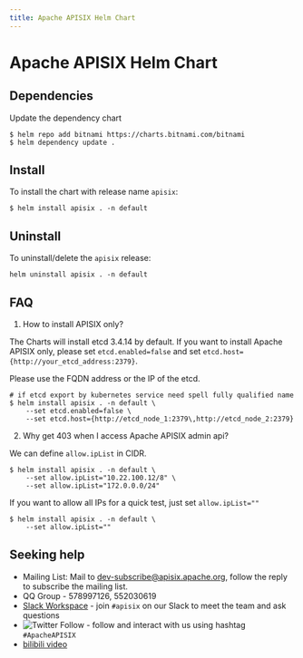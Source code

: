 ```yaml
---
title: Apache APISIX Helm Chart
---
```


<!--
#
# Licensed to the Apache Software Foundation (ASF) under one or more
# contributor license agreements.  See the NOTICE file distributed with
# this work for additional information regarding copyright ownership.
# The ASF licenses this file to You under the Apache License, Version 2.0
# (the "License"); you may not use this file except in compliance with
# the License.  You may obtain a copy of the License at
#
#     http://www.apache.org/licenses/LICENSE-2.0
#
# Unless required by applicable law or agreed to in writing, software
# distributed under the License is distributed on an "AS IS" BASIS,
# WITHOUT WARRANTIES OR CONDITIONS OF ANY KIND, either express or implied.
# See the License for the specific language governing permissions and
# limitations under the License.
#
-->

# Apache APISIX Helm Chart

## Dependencies

Update the dependency chart

```shell
$ helm repo add bitnami https://charts.bitnami.com/bitnami
$ helm dependency update .
```

## Install

To install the chart with release name `apisix`:

```shell
$ helm install apisix . -n default
```

## Uninstall

To uninstall/delete the `apisix` release:

```shell
helm uninstall apisix . -n default
```

## FAQ

1. How to install APISIX only?

The Charts will install etcd 3.4.14 by default. If you want to install Apache APISIX only, please set `etcd.enabled=false` and set `etcd.host={http://your_etcd_address:2379}`.

Please use the FQDN address or the IP of the etcd.

```shell
# if etcd export by kubernetes service need spell fully qualified name
$ helm install apisix . -n default \
    --set etcd.enabled=false \
    --set etcd.host={http://etcd_node_1:2379\,http://etcd_node_2:2379}
```

2. Why get 403 when I access Apache APISIX admin api?

We can define `allow.ipList` in CIDR.

```shell
$ helm install apisix . -n default \
    --set allow.ipList="10.22.100.12/8" \
    --set allow.ipList="172.0.0.0/24"
```

If you want to allow all IPs for a quick test, just set `allow.ipList=""`

```shell
$ helm install apisix . -n default \
    --set allow.ipList=""
```

## Seeking help

- Mailing List: Mail to dev-subscribe@apisix.apache.org, follow the reply to subscribe the mailing list.
- QQ Group - 578997126, 552030619
- [Slack Workspace](http://s.apache.org/slack-invite) - join `#apisix` on our Slack to meet the team and ask questions
- ![Twitter Follow](https://img.shields.io/twitter/follow/ApacheAPISIX?style=social) - follow and interact with us using hashtag `#ApacheAPISIX`
- [bilibili video](https://space.bilibili.com/551921247)
